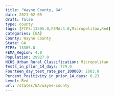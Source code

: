 ```yaml
---
title: "Wayne County, GA"
date: 2021-02-05
draft: false
type: county
tags: [FIPS:13305.0,FEMA:4.0,Micropolitan,Red]
categories: [GA]
County: Wayne County
State: GA
FIPS: 13305.0
FEMA_Region: 4.0
Population: 29927.0
NCHS_Urban_Rural_Classification: Micropolitan
Tests_in_prior_14_days: 779.0
Fourteen_day_test_rate_per_100000: 2603.0
Percent_Positivity_in_prior_14_days: 0.23
Level: Red
url: /states/GA/wayne-county
---
```



